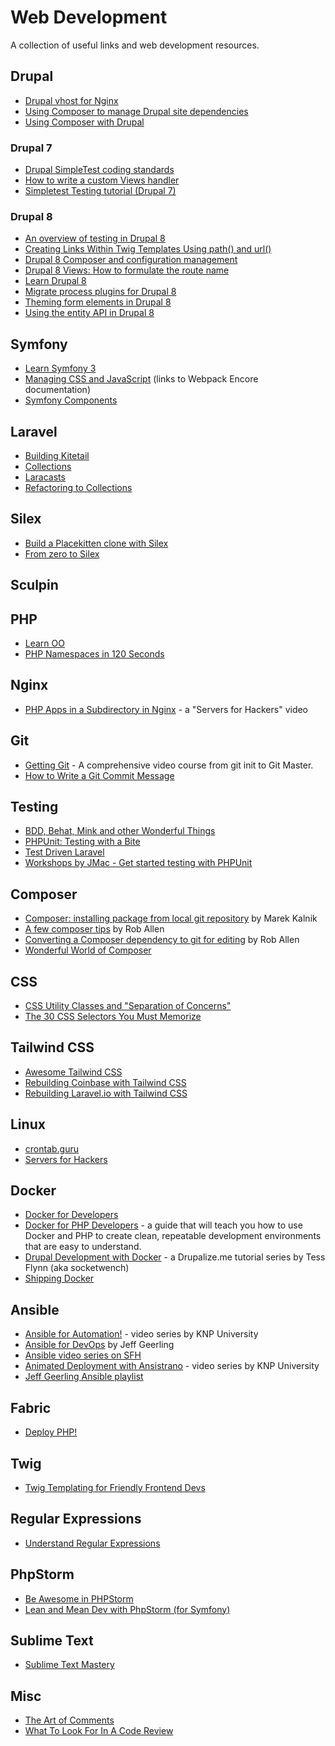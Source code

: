 # Web Development

A collection of useful links and web development resources.

## Drupal

- [Drupal vhost for Nginx](https://gist.github.com/Mulkave/6103129)
- [Using Composer to manage Drupal site dependencies](https://www.drupal.org/node/2718229)
- [Using Composer with Drupal](https://www.drupal.org/node/2404989)

### Drupal 7

- [Drupal SimpleTest coding standards](https://www.drupal.org/docs/develop/coding-standards/drupal-simpletest-coding-standards)
- [How to write a custom Views handler](https://kalamuna.atlassian.net/wiki/spaces/KALA/pages/20512879/Custom+Views+Field+Handler)
- [Simpletest Testing tutorial (Drupal 7)](https://www.drupal.org/docs/7/testing/simpletest-testing-tutorial-drupal-7)

### Drupal 8

- [An overview of testing in Drupal 8](https://www.lullabot.com/articles/an-overview-of-testing-in-drupal-8)
- [Creating Links Within Twig Templates Using path() and url()](https://chromatichq.com/blog/creating-links-within-twig-templates-using-path-and-url)
- [Drupal 8 Composer and configuration management](https://modulesunraveled.com/drupal-8-composer-and-configuration-management)
- [Drupal 8 Views: How to formulate the route name](https://www.computerminds.co.uk/drupal-code/drupal-8-views-how-formulate-route-name)
- [Learn Drupal 8](https://knpuniversity.com/tracks/drupal)
- [Migrate process plugins for Drupal 8](https://www.monarchdigital.com/blog/2016-05-23/migrate-process-plugins-drupal-8)
- [Theming form elements in Drupal 8](https://www.thirdandgrove.com/theming-form-elements-drupal-8)
- [Using the entity API in Drupal 8](https://lakshminp.com/using-entity-api-drupal-8)

## Symfony

- [Learn Symfony 3](https://knpuniversity.com/tracks/symfony)
- [Managing CSS and JavaScript](https://symfony.com/doc/current/frontend.html) (links to Webpack Encore documentation)
- [Symfony Components](https://symfony.com/components)

## Laravel

- [Building Kitetail](https://www.youtube.com/playlist?list=PL7CcGwsqRpSPQ0st8ZHn-nwi7_628bWXo)
- [Collections](https://laravel.com/docs/5.5/collections)
- [Laracasts](https://laracasts.com)
- [Refactoring to Collections](https://adamwathan.me/refactoring-to-collections)

## Silex

- [Build a Placekitten clone with Silex](https://www.codecourse.com/lessons/build-a-placekitten-clone)
- [From zero to Silex](https://youtu.be/EuC5FQXwN5A)

## Sculpin

## PHP

- [Learn OO](https://knpuniversity.com/tracks/oo)
- [PHP Namespaces in 120 Seconds](https://knpuniversity.com/screencast/php-namespaces-in-120-seconds)

## Nginx

- [PHP Apps in a Subdirectory in Nginx](https://serversforhackers.com/c/nginx-php-in-subdirectory) - a "Servers for Hackers" video

## Git

- [Getting Git](https://gettinggit.com) - A comprehensive video course from git init to Git Master.
- [How to Write a Git Commit Message](https://chris.beams.io/posts/git-commit)

## Testing

- [BDD, Behat, Mink and other Wonderful Things](https://knpuniversity.com/screencast/behat)
- [PHPUnit: Testing with a Bite](https://knpuniversity.com/screencast/phpunit)
- [Test Driven Laravel](https://adamwathan.me/test-driven-laravel)
- [Workshops by JMac - Get started testing with PHPUnit](https://www.youtube.com/watch?v=bJC8wRNVtDw)

## Composer

- [Composer: installing package from local git repository](http://marekkalnik.tumblr.com/post/22929686367/composer-installing-package-from-local-git) by Marek Kalnik
- [A few composer tips](https://akrabat.com/a-few-composer-tips) by Rob Allen
- [Converting a Composer dependency to git for editing](https://akrabat.com/converting-a-composer-dependency-to-git-for-editing) by Rob Allen
- [Wonderful World of Composer](https://knpuniversity.com/screencast/composer)

## CSS

- [CSS Utility Classes and "Separation of Concerns"](https://adamwathan.me/css-utility-classes-and-separation-of-concerns)
- [The 30 CSS Selectors You Must Memorize](https://code.tutsplus.com/tutorials/the-30-css-selectors-you-must-memorize--net-16048)

## Tailwind CSS

- [Awesome Tailwind CSS](https://github.com/merchedhq/awesome-tailwindcss)
- [Rebuilding Coinbase with Tailwind CSS](https://youtu.be/7gX_ApBeSpQ)
- [Rebuilding Laravel.io with Tailwind CSS](https://youtu.be/ZrRRMBaz5Z0)

## Linux

- [crontab.guru](https://crontab.guru)
- [Servers for Hackers](https://serversforhackers.com)

## Docker

- [Docker for Developers](https://leanpub.com/dockerfordevs)
- [Docker for PHP Developers](https://bitpress.io/docker-for-php-developers) - a guide that will teach you how to use Docker and PHP to create clean, repeatable development environments that are easy to understand.
- [Drupal Development with Docker](https://drupalize.me/series/drupal-development-docker) - a Drupalize.me tutorial series by Tess Flynn (aka socketwench)
- [Shipping Docker](https://serversforhackers.com/shipping-docker)

## Ansible

- [Ansible for Automation!](https://knpuniversity.com/screencast/ansible) - video series by KNP University
- [Ansible for DevOps](https://github.com/geerlingguy/ansible-for-devops) by Jeff Geerling
- [Ansible video series on SFH](https://serversforhackers.com/s/ansible)
- [Animated Deployment with Ansistrano](https://knpuniversity.com/screencast/ansistrano) - video series by KNP University
- [Jeff Geerling Ansible playlist](https://www.youtube.com/playlist?list=PL2_OBreMn7FplshFCWYlaN2uS8et9RjNG)

## Fabric

- [Deploy PHP!](https://deploy.serversforhackers.com)

## Twig

- [Twig Templating for Friendly Frontend Devs](https://knpuniversity.com/screencast/twig)

## Regular Expressions

- [Understand Regular Expressions](https://laracasts.com/series/understanding-regular-expressions)

## PhpStorm

- [Be Awesome in PHPStorm](https://laracasts.com/series/how-to-be-awesome-in-phpstorm)
- [Lean and Mean Dev with PhpStorm (for Symfony)](https://knpuniversity.com/screencast/phpstorm)

## Sublime Text

- [Sublime Text Mastery](https://laracasts.com/series/sublime-text-mastery)

## Misc

- [The Art of Comments](https://css-tricks.com/the-art-of-comments)
- [What To Look For In A Code Review](https://capgemini.github.io/drupal/what-to-look-for-in-code-review)

